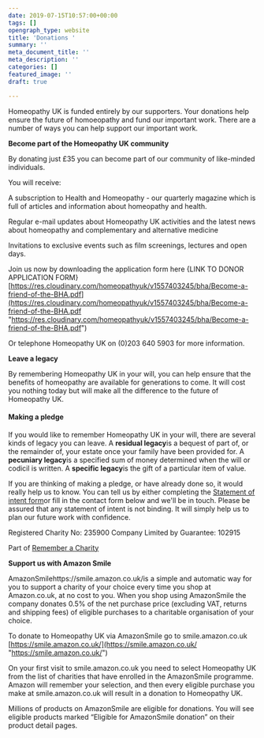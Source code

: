 ```yaml
---
date: 2019-07-15T10:57:00+00:00
tags: []
opengraph_type: website
title: 'Donations '
summary: ''
meta_document_title: ''
meta_description: ''
categories: []
featured_image: ''
draft: true

---
```

Homeopathy UK is funded entirely by our supporters. Your donations help ensure the future of homoeopathy and fund our important work. There are a number of ways you can help support our important work.

**Become part of the Homeopathy UK community**

By donating just £35 you can become part of our community of like-minded individuals.

You will receive:

A subscription to Health and Homeopathy - our quarterly magazine which is full of articles and information about homeopathy and health.

Regular e-mail updates about Homeopathy UK activities and the latest news about homeopathy and complementary and alternative medicine

Invitations to exclusive events such as film screenings, lectures and open days.

Join us now by downloading the application form here {LINK TO DONOR APPLICATION FORM}[https://res.cloudinary.com/homeopathyuk/v1557403245/bha/Become-a-friend-of-the-BHA.pdf](https://res.cloudinary.com/homeopathyuk/v1557403245/bha/Become-a-friend-of-the-BHA.pdf "https://res.cloudinary.com/homeopathyuk/v1557403245/bha/Become-a-friend-of-the-BHA.pdf")

Or telephone Homeopathy UK on (0)203 640 5903 for more information.

  
**Leave a legacy**

By remembering Homeopathy UK in your will, you can help ensure that the benefits of homeopathy are available for generations to come. It will cost you nothing today but will make all the difference to the future of Homeopathy UK.

#### Making a pledge

If you would like to remember Homeopathy UK in your will, there are several kinds of legacy you can leave. A **residual legacy**is a bequest of part of, or the remainder of, your estate once your family have been provided for. A **pecuniary legacy**is a specified sum of money determined when the will or codicil is written. A **specific legacy**is the gift of a particular item of value.

If you are thinking of making a pledge, or have already done so, it would really help us to know. You can tell us by either completing the [Statement of intent form](https://res.cloudinary.com/homeopathyuk/v1557403245/bha/Legacy_leaflet_insert.pdf)or fill in the contact form below and we'll be in touch. Please be assured that any statement of intent is not binding. It will simply help us to plan our future work with confidence.

Registered Charity No: 235900 Company Limited by Guarantee: 102915

Part of [Remember a Charity](http://www.rememberacharity.org.uk/)

**Support us with Amazon Smile**

AmazonSmilehttps://smile.amazon.co.uk/is a simple and automatic way for you to support a charity of your choice every time you shop at Amazon.co.uk, at no cost to you. When you shop using AmazonSmile the company donates 0.5% of the net purchase price (excluding VAT, returns and shipping fees) of eligible purchases to a charitable organisation of your choice.

To donate to Homeopathy UK via AmazonSmile go to smile.amazon.co.uk [https://smile.amazon.co.uk/](https://smile.amazon.co.uk/ "https://smile.amazon.co.uk/")

On your first visit to smile.amazon.co.uk you need to select Homeopathy UK from the list of charities that have enrolled in the AmazonSmile programme. Amazon will remember your selection, and then every eligible purchase you make at smile.amazon.co.uk will result in a donation to Homeopathy UK.

Millions of products on AmazonSmile are eligible for donations. You will see eligible products marked “Eligible for AmazonSmile donation” on their product detail pages.